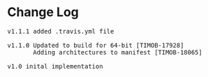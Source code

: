 # Change Log
<pre>
v1.1.1 added .travis.yml file

v1.1.0 Updated to build for 64-bit [TIMOB-17928]
       Adding architectures to manifest [TIMOB-18065]

v1.0 inital implementation